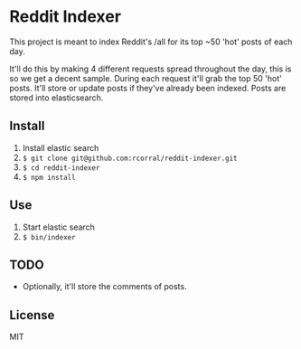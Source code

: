 Reddit Indexer
==============

This project is meant to index Reddit's /all for its top ~50 'hot' posts of each day.

It'll do this by making 4 different requests spread throughout the day, this is so we get a decent sample.
During each request it'll grab the top 50 'hot' posts. It'll store or update posts if they've already been indexed.
Posts are stored into elasticsearch.

Install
-------
1. Install elastic search
2. `$ git clone git@github.com:rcorral/reddit-indexer.git`
3. `$ cd reddit-indexer`
4. `$ npm install`

Use
---

1. Start elastic search
2. `$ bin/indexer`

TODO
----

* Optionally, it'll store the comments of posts.

License
-------

MIT
